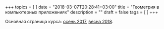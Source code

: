 +++
topics = [
]
date = "2018-03-07T20:28:41+03:00"
title = "Геометрия в компьютерных приложениях"
description = ""
draft = false
tags = [
]
+++

Основная страница курса: [осень 2017](https://nvbogachev.netlify.com/teaching/gcs18os/), [весна 2018](https://nvbogachev.netlify.com/teaching/gcs18ve/).


